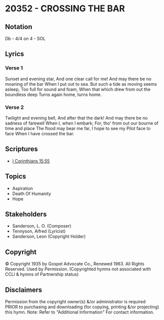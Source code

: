 # 20352 - CROSSING THE BAR

## Notation

Db - 4/4 on 4 - SOL

## Lyrics

### Verse 1

Sunset and evening star, And one clear call for me! And may there be no moaning of the bar When I put out to sea. But such a tide as moving seems asleep, Too full for sound and foam, When that which drew from out the boundless deep Turns again home, turns home.

### Verse 2

Twilight and evening bell, And after that the dark! And may there be no sadness of farewell When I, when I embark; For, tho' from out our bourne of time and place The flood may bear me far, I hope to see my Pilot face to face When I have crossed the bar.


## Scriptures

- [I Corinthians 15:55](https://www.biblegateway.com/passage/?search=I%20Corinthians%2015%3A55)

## Topics

- Aspiration
- Death Of Humanity
- Hope

## Stakeholders

- Sanderson, L. O. (Composer)
- Tennyson, Alfred (Lyricist)
- Sanderson, Leon (Copyright Holder)

## Copyright

© Copyright 1935 by Gospel Advocate Co., Renewed 1963. All Rights Reserved. Used by Permission.
(Copyrighted hymns not associated with CCLI & hymns of Partnership status)

## Disclaimers

Permission from the copyright owner(s) &/or administrator is required PRIOR to purchasing and downloading (for copying, printing &/or projecting) this hymn.
Note: Refer to "Additional Information" For contact information.


